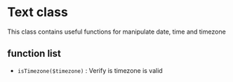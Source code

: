 # Text class

This class contains useful functions for manipulate date, time and timezone

## function list

* `isTimezone($timezone)` : Verify is timezone is valid